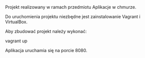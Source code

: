 Projekt realizowany w ramach przedmiotu Aplikacje w chmurze.

Do uruchomienia projektu niezbędne jest zainstalowanie Vagrant i VirtualBox.

Aby zbudować projekt należy wykonać:

vagrant up

Aplikacja uruchamia się na porcie 8080.